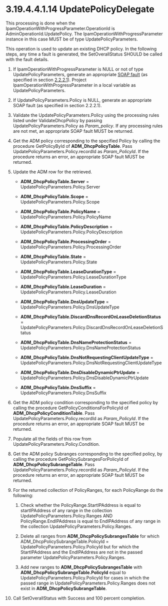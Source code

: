 <html dir="LTR" xmlns:mshelp="http://msdn.microsoft.com/mshelp" xmlns:ddue="http://ddue.schemas.microsoft.com/authoring/2003/5" xmlns:xlink="http://www.w3.org/1999/xlink" xmlns:tool="http://www.microsoft.com/tooltip">
 <body>
 <div id="header">
 <h1 class="heading">3.19.4.4.1.14 UpdatePolicyDelegate</h1>
 </div>
 <div id="mainSection">
 <div id="mainBody">
 <div id="allHistory" class="saveHistory"></div>
 <div id="sectionSection0" class="section" name="collapseableSection">
 

<p>This processing is done when the
IpamOperationWithProgressParameter.OperationId is
AdminOperationId.UpdatePolicy. The IpamOperationWithProgressParameter instance
in this case MUST be of type UpdatePolicyParameters. </p>

<p>This operation is used to update an existing DHCP policy. In
the following steps, any time a fault is generated, the SetOverallStatus SHOULD
be called with the fault details.</p>

<ol><li><p><span> </span>If
IpamOperationWithProgressParameter is NULL or not of type
UpdatePolicyParameters, generate an appropriate <a href="21b4a631-8f28-420f-822f-c5f879d5046e.md#gt_ec8728a8-1a75-426f-8767-aa1932c7c19f">SOAP fault</a> (as specified in
section <a href="a90ad88d-2468-4ac1-bbb9-8f921d15bbc8.md">2.2.2.1</a>).
Project IpamOperationWithProgressParameter in a local variable as
UpdatePolicyParameters.</p>

</li><li><p><span> </span>If
UpdatePolicyParameters.Policy is NULL, generate an appropriate SOAP fault (as
specified in section 2.2.2.1).</p>

</li><li><p><span> </span>Validate the
UpdatePolicyParameters.Policy using the processing rules listed under
ValidateDhcpPolicy by passing UpdatePolicyParameters.Policy as <i>Param_policy</i>.
If any processing rules are not met, an appropriate SOAP fault MUST be
returned.</p>

</li><li><p><span> </span>Get the ADM
policy corresponding to the specified Policy by calling the procedure
GetPolicyById of <b>ADM_DhcpPolicyTable</b>. Pass
UpdatePolicyParameters.Policy.recordId as <i>Param_PolicyId</i>. If the
procedure returns an error, an appropriate SOAP fault MUST be returned. </p>

</li><li><p><span> </span>Update the ADM
row for the retrieved.</p>

<ul><li><p><span><span> </span></span><b>ADM_DhcpPolicyTable.Server</b>
= UpdatePolicyParameters.Policy.Server</p>

</li><li><p><span><span> </span></span><b>ADM_DhcpPolicyTable.Scope</b>
= UpdatePolicyParameters.Policy.Scope</p>

</li><li><p><span><span> </span></span><b>ADM_DhcpPolicyTable.PolicyName</b>
= UpdatePolicyParameters.Policy.PolicyName</p>

</li><li><p><span><span> </span></span><b>ADM_DhcpPolicyTable.PolicyDescription</b>
= UpdatePolicyParameters.Policy.PolicyDescription</p>

</li><li><p><span><span> </span></span><b>ADM_DhcpPolicyTable.ProcessingOrder</b>
= UpdatePolicyParameters.Policy.ProcessingOrder</p>

</li><li><p><span><span> </span></span><b>ADM_DhcpPolicyTable.State</b>
= UpdatePolicyParameters.Policy.State</p>

</li><li><p><span><span> </span></span><b>ADM_DhcpPolicyTable.LeaseDurationType</b>
= UpdatePolicyParameters.Policy.LeaseDurationType</p>

</li><li><p><span><span> </span></span><b>ADM_DhcpPolicyTable.LeaseDuration</b>
= UpdatePolicyParameters.Policy.LeaseDuration</p>

</li><li><p><span><span> </span></span><b>ADM_DhcpPolicyTable.DnsUpdateType</b>
= UpdatePolicyParameters.Policy.DnsUpdateType</p>

</li><li><p><span><span> </span></span><b>ADM_DhcpPolicyTable.DiscardDnsRecordOnLeaseDeletionStatus</b>
= UpdatePolicyParameters.Policy.DiscardDnsRecordOnLeaseDeletionStatus</p>

</li><li><p><span><span> </span></span><b>ADM_DhcpPolicyTable.DnsNameProtectionStatus</b>
= UpdatePolicyParameters.Policy.DnsNameProtectionStatus</p>

</li><li><p><span><span> </span></span><b>ADM_DhcpPolicyTable.DnsNotRequestingClientUpdateType</b>
= UpdatePolicyParameters.Policy.DnsNotRequestingClientUpdateType</p>

</li><li><p><span><span> </span></span><b>ADM_DhcpPolicyTable.DnsDisableDynamicPtrUpdate</b>
= UpdatePolicyParameters.Policy.DnsDisableDynamicPtrUpdate</p>

</li><li><p><span><span> </span></span><b>ADM_DhcpPolicyTable.DnsSuffix</b>
= UpdatePolicyParameters.Policy.DnsSuffix</p>

</li></ul></li><li><p><span> </span>Get the ADM
policy condition corresponding to the specified policy by calling the procedure
GetPolicyConditionsForPolicyId of <b>ADM_DhcpPolicyConditionTable</b>. Pass
UpdatePolicyParameters.Policy.recordId as <i>Param_PolicyId</i>. If the
procedure returns an error, an appropriate SOAP fault MUST be returned.</p>

</li><li><p><span> </span>Populate all the
fields of this row from UpdatePolicyParameters.Policy.Condition.</p>

</li><li><p><span> </span>Get the ADM
policy Subranges corresponding to the specified policy, by calling the
procedure GetPolicySubrangesForPolicyId of <b>ADM_DhcpPolicySubrangeTable</b>.
Pass UpdatePolicyParameters.Policy.recordId as <i>Param_PolicyId</i>. If the
procedure returns an error, an appropriate SOAP fault MUST be returned.</p>

</li><li><p><span> </span>For the returned
collection of PolicyRanges, for each PolicyRange do the following:</p>

<ol><li><p><span> 
</span>Check whether the PolicyRange.StartIPAddress is equal to startIPAddress
of any range in the collection UpdatePolicyParameters.Policy.Ranges AND
PolicyRange.EndIPAddress is equal to EndIPAddress of any range in the
collection UpdatePolicyParameters.Policy.Ranges.</p>

</li><li><p><span> 
</span>Delete all ranges from <b>ADM_DhcpPolicySubrangesTable</b> for which
ADM_DhcpPolicySubrangeTable.PolicyId = UpdatePolicyParameters.Policy.PolicyId
but for which the StartIPAddress and the EndIPAddress are not in the passed
parameter UpdatePolicyParameters.Policy.Ranges.</p>

</li><li><p><span> 
</span>Add new ranges to <b>ADM_DhcpPolicySubrangesTable</b> with <b>ADM_DhcpPolicySubrangeTable.PolicyId</b>
equal to UpdatePolicyParameters.Policy.PolicyId for cases in which the passed
range in UpdatePolicyParameters.Policy.Ranges does not exist in <b>ADM_DhcpPolicySubrangeTable</b>.</p>

</li></ol></li><li><p><span> </span>Call SetOverallStatus with
Success and 100 percent completion.</p>

</li></ol>
 </div>
 </div>
 </div>
 </body>
</html>